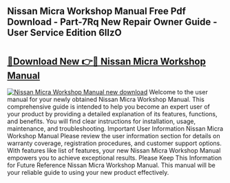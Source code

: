 ## Nissan Micra Workshop Manual Free Pdf Download - Part-7Rq New Repair Owner Guide - User Service Edition 6llzO

# <h2><a href="http://cf2460.oget.top/?id=Nissan+Micra+Workshop+Manual">🔗Download New 👉🔴 Nissan Micra Workshop Manual</a></h2>

[![Nissan Micra Workshop Manual new download](https://i.imgur.com/5g1atiW.png)](http://cf2460.oget.top/?id=Nissan+Micra+Workshop+Manual)
Welcome to the user manual for your newly obtained Nissan Micra Workshop Manual. This comprehensive guide is intended to help you become an expert user of your product by providing a detailed explanation of its features, functions, and benefits. You will find clear instructions for installation, usage, maintenance, and troubleshooting. Important User Information Nissan Micra Workshop Manual Please review the user information section for details on warranty coverage, registration procedures, and customer support options. With features like list of features, your new Nissan Micra Workshop Manual empowers you to achieve exceptional results. Please Keep This Information for Future Reference Nissan Micra Workshop Manual. This manual will be your reliable guide to using your new product effectively.
